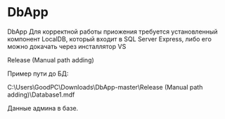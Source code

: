 # DbApp
DbApp
Для корректной работы приожения требуется установленный компонент LocalDB, который входит в SQL Server Express, либо его можно докачать через инсталлятор VS

Release (Manual path adding)

Пример пути до БД:

C:\Users\GoodPC\Downloads\DbApp-master\Release (Manual path adding)\Database1.mdf


Данные админа в базе.
